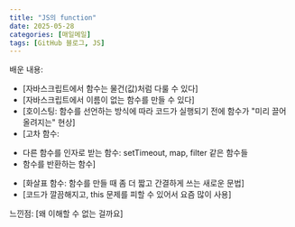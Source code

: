 ```yaml
---
title: "JS의 function"
date: 2025-05-28
categories: [매일메일]
tags: [GitHub 블로그, JS]
---
```


배운 내용:

* [자바스크립트에서 함수는 물건(값)처럼 다룰 수 있다]
* [자바스크립트에서 이름이 없는 함수를 만들 수 있다]
* [호이스팅: 함수를 선언하는 방식에 따라 코드가 실행되기 전에 함수가 "미리 끌어 올려지는" 현상]
* [고차 함수:
- 다른 함수를 인자로 받는 함수: setTimeout, map, filter 같은 함수들
- 함수를 반환하는 함수]
* [화살표 함수: 함수를 만들 때 좀 더 짧고 간결하게 쓰는 새로운 문법]
* [코드가 깔끔해지고, this 문제를 피할 수 있어서 요즘 많이 사용]

느낀점:
[왜 이해할 수 없는 걸까요]